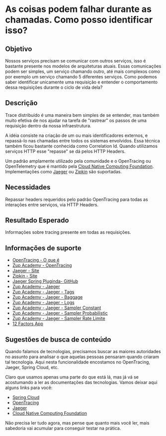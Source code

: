 # As coisas podem falhar durante as chamadas. Como posso identificar isso?

## Objetivo

Nossos serviços precisam se comunicar com outros serviços, isso é bastante presente nos modelos de arquiteturas atuais. 
Essas comunicações podem ser simples, um serviço chamando outro, até mais complexos como por exemplo um serviço chamando 
5 diferentes serviços. Como podemos saber identificar unicamente uma requisição e entender o comportamento dessa 
requisições durante o ciclo de vida dela?

## Descrição

Trace distribuído é uma maneira bem simples de se entender, mas também muito efetiva de nos ajudar na tarefa de 
"rastrear" os passos de uma requisição dentro da nossa infraestrutura.

A idéia consiste na criação de um ou mais identificadores externos, e repassá-lo nas chamadas entre todos os sistemas 
envolvidos. Essa técnica também ficou bastante conhecida como Correlation Id. Quando utilizamos serviços HTTP esse 
"repasse" se dá pelos HTTP Headers.

Um padrão amplamente utilizado pela comunidade e o OpenTracing ou OpenTelemetry que é mantido pela [Cloud Native 
Computing Foundation](https://www.cncf.io/). Implementações como [Jaeger](https://www.jaegertracing.io/) ou [Zipkin](https://zipkin.io/) são suportadas.

## Necessidades

Repassar headers requeridos pelo padrão OpenTracing para todas as interações entre serviços, via HTTP Headers.

## Resultado Esperado

Informações sobre tracing presente em todas as requisições.

## Informações de suporte

* [OpenTracing - O que é](https://opentracing.io/docs/overview/)
* [Zup Academy - OpenTracing](../informacao_procedural_alterado/conceitos/open-tracing.md)
* [Jaeger - Site](https://www.jaegertracing.io/)
* [Zipkin - Site](https://zipkin.io/)
* [Jaeger Spring Pluginda- GitHub](https://github.com/opentracing-contrib/java-spring-jaeger)
* [Zup Academy - Jaeger](../informacao_suporte_alterado/jaeger/jaeger.md)
* [Zup Academy - Jaeger - Tags](../informacao_suporte_alterado/jaeger/jaeger-concept-tags.md)
* [Zup Academy - Jaeger - Baggage](../informacao_suporte_alterado/jaeger/jaeger-concept-baggage.md)
* [Zup Academy - Jaeger - Logs](../informacao_suporte_alterado/jaeger/jaeger-concept-logs.md)
* [Zup Academy - Jaeger - Sampler Constant](../informacao_suporte_alterado/jaeger/jaeger-sampler-constant.md)
* [Zup Academy - Jaeger - Sampler Probabilistic](../informacao_suporte_alterado/jaeger/jaeger-sampler-probabilistic.md)
* [Zup Academy - Jaeger - Sampler Rate Limite](../informacao_suporte_alterado/jaeger/jaeger-sampler-rate-limite.md)
* [12 Factors App](../informacao_procedural/twelve-factor-config.md)

## Sugestões de busca de conteúdo

Quando falamos de tecnologias, precisamos buscar as maiores autoridades no assunto para analisar o que aquelas pessoas 
pensaram quando criaram tal tecnologia. Aqui nesta funcionalidade encostamos no OpenTracing, Jaeger, Spring Cloud, etc. 

Claro que usamos apenas uma parte do que está lá, mas já vá se acostumando a ler as documentações das tecnologias. 
Vamos deixar aqui alguns links para você:

* [Spring Cloud](https://github.com/opentracing-contrib/java-spring-jaeger)
* [OpenTracing](https://opentracing.io/)
* [Jaeger](https://www.jaegertracing.io/)
* [Cloud Native Computing Foundation](https://www.cncf.io/)

Não precisa ler tudo agora, mas pense que quanto mais você ler, mais sabedoria vai acumular para conseguir testar na prática.
